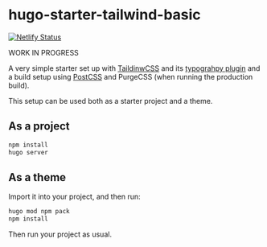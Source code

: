 # hugo-starter-tailwind-basic

[![Netlify Status](https://api.netlify.com/api/v1/badges/5a510ba1-96b4-4834-9a07-913dce4b5061/deploy-status)](https://app.netlify.com/sites/lucid-nightingale-60a4e2/deploys)

WORK IN PROGRESS

A very simple starter set up with [TaildinwCSS](https://tailwindcss.com/) and its [typograhpy plugin](https://tailwindcss.com/docs/typography-plugin) and a build setup using [PostCSS](https://postcss.org/) and PurgeCSS (when running the production build).


This setup can be used both as a starter project and a theme.

## As a project

```bash
npm install
hugo server
```

## As a theme

Import it into your project, and then run:

```bash
hugo mod npm pack
npm install
```

Then run your project as usual.
